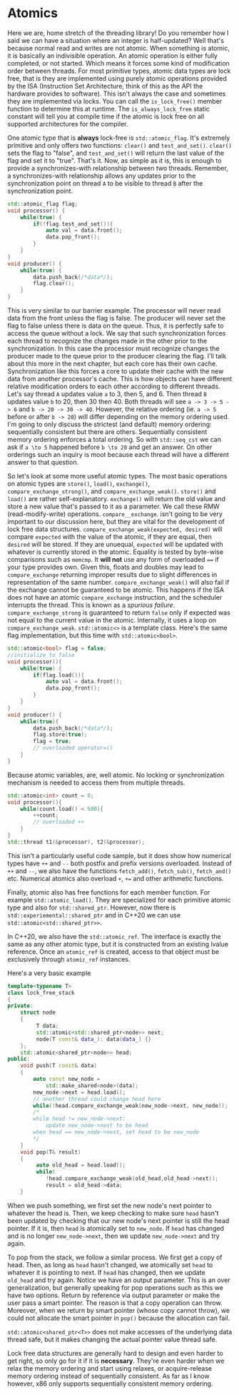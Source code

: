 # Atomics

Here we are, home stretch of the threading library! Do you remember how I said we can have a situation where an integer is half-updated?
Well that's because normal read and writes are not atomic.
When something is atomic, it is basically an indivisible operation. An atomic operation is either fully completed, or not started.
Which means it forces some kind of modification order between threads. For most primitive types, atomic data types are lock free,
that is they are implemented using purely atomic operations provided by the ISA (Instruction Set Architecture, think of this as the API the hardware provides to software).
This isn't always the case and sometimes they are implemented via locks. You can call the `is_lock_free()` member function to determine this at runtime.
The `is_always_lock_free` static constant will tell you at compile time if the atomic is lock free on all supported architectures for the compiler.

One atomic type that is **always** lock-free is `std::atomic_flag`.
It's extremely primitive and only offers two functions: `clear()` and `test_and_set()`. `clear()` sets the flag to "false", and `test_and_set()`
will return the last value of the flag and set it to "true". That's it.
Now, as simple as it is, this is enough to provide a synchronizes-with relationship between two threads.
Remember, a synchronizes-with relationship allows any updates prior to the synchronization point on thread `A` to be
visible to thread `B` after the synchronization point.

```C++
std::atomic_flag flag;
void processor() {
    while(true) {
        if(!flag.test_and_set()){
            auto val = data.front();
            data.pop_front();
        }
    }
}
void producer() {
    while(true) {
        data.push_back(/*data*/);
        flag.clear();
    }
}
```
This is very similar to our barrier example.
The processor will never read data from the front unless the flag is false.
The producer will never set the flag to false unless there is data on the queue.
Thus, it is perfectly safe to access the queue without a lock.
We say that such synchronization forces each thread to recognize the changes made in the other prior to the synchronization.
In this case the processor must recognize changes the producer made to the queue prior to the producer clearing the flag.
I'll talk about this more in the next chapter, but each core has their own cache.
Synchronization like this forces a core to update their cache with the new data from another processor's cache.
This is how objects can have different relative modification orders to each other according to different threads.
Let's say thread `A` updates value `a` to 3, then 5, and 6. Then thread `B` updates value `b` to 20, then 30 then 40.
Both threads will see `a -> 3 -> 5 -> 6` and `b -> 20 -> 30 -> 40`.
However, the relative ordering (ie. `a -> 5` before or after `b -> 20`) will differ depending on the memory ordering used. 
I'm going to only discuss the strictest (and default) memory ordering: sequentially consistent but there are others.
Sequentially consistent memory ordering enforces a total ordering.
So with `std::seq_cst` we can ask if `a \to 5` happened before `b \to 20` and get an answer.
On other orderings such an inquiry is moot because each thread will have a different answer to that question.

So let's look at some more useful atomic types. The most basic operations on atomic types are `store()`, `load()`,
`exchange()`, `compare_exchange_strong()`, and `compare_exchange_weak()`. `store()` and `load()` are rather self-explanatory.
`exchange()` will return the old value and store a new value that's passed to it as a parameter. We call these RMW (read-modify-write) operations.
`compare__exchange`. isn't going to be very important to our discussion here, but they are vital for the development of lock free data structures. 
`compare_exchange_weak(expected, desired)` will compare `expected` with the value of the atomic, if they are equal, then `desired` will be stored.
If they are unuequal, `expected` will be updated with whatever is currently stored in the atomic.
Equality is tested by byte-wise comparisons such as `memcmp`. It **will not** use any form of overloaded `==` if your type provides own.
Given this, floats and doubles may lead to `compare_exchange` returning improper results due to slight differences in representation of the same number.
`compare_exchange_weak()` will also fail if the exchange cannot be guaranteed to be atomic.
This happens if the ISA does not have an atomic `compare_exchange` instruction, and the scheduler interrupts the thread.
This is known as a *spurious failure*.
`compare_exchange_strong` is guaranteed to return `false` only if expected was not equal to the current value in the atomic.
Internally, it uses a loop on `compare_exchange_weak`. `std::atomic<>` is a template class. Here's the same flag implementation, but this time with `std::atomic<bool>`.
```C++
std::atomic<bool> flag = false;
//initialize to false
void processor(){
    while(true) {
        if(flag.load()){
            auto val = data.front();
            data.pop_front();
        }
    }
}
void producer() {
    while(true){
        data.push_back(/*data*/);
        flag.store(true);
        flag = true;
        // overloaded operator=()
    }
}
```
Because atomic variables, are, well atomic. No locking or synchronization mechanism is needed to access them from multiple threads.
```C++
std::atomic<int> count = 0;
void processor(){
    while(count.load() < 500){
        ++count;
        // overloaded ++
    }
}
std::thread t1(&processor), t2(&processor);
```
This isn't a particularly useful code sample, but it does show how numerical types
have `++` and `--` both postfix and prefix versions overloaded. Instead of `++` and `--`, we also have the functions `fetch_add()`, `fetch_sub()`, `fetch_and()` etc.
Numerical atomics also overload `+`, `+=` and other arithmetic functions.

Finally, atomic also has free functions for each member function.
For example `std::atomic_load()`. They are specialized for each primitive atomic type and also for `std::shared_ptr`.
However, now there is `std::experiemental::shared_ptr` and in C++20 we can use `std::atomic<std::shared_ptr>>`.

In C++20, we also have the `std::atomic_ref`.
The interface is exactly the same as any other atomic type, but it is constructed from an existing lvalue reference.
Once an `atomic_ref` is created, access to that object must be exclusively through `atomic_ref` instances. 

Here's a very basic example
```C++
template<typename T>
class lock_free_stack
{
private:
    struct node
    {
         T data;
         std::atomic<std::shared_ptr<node>> next;
         node(T const& data_): data(data_) {}
    };
    std::atomic<shared_ptr<node>> head;
public:
    void push(T const& data)
    {
        auto const new_node = 
            std::make_shared<node>(data);
        new_node->next = head.load();
        // another thread could change head here
        while(!head.compare_exchange_weak(new_node->next, new_node));
        /* 
        while head != new_node->next:
            update new_node->next to be head
        when head == new_node->next, set head to be new_node
        */
    }
    void pop(T& result)
    {
         auto old_head = head.load();
         while(
            !head.compare_exchange_weak(old_head,old_head->next));
            result = old_head->data;
    }
```
When we push something, we first set the new node's next pointer to whatever the head is.
Then, we keep checking to make sure `head` hasn't been updated by checking that our new node's next pointer is still the head pointer.
If it is, then `head` is atomically set to `new_node`.
If `head` has changed and is no longer `new_node->next`, then we update `new_node->next` and try again.

To pop from the stack, we follow a similar process.
We first get a copy of head.
Then, as long as `head` hasn't changed, we atomically set `head` to whatever it is pointing to next.
If `head` has changed, then we update `old_head` and try again.
Notice we have an output parameter.
This is an over generalization, but generally speaking for pop operations such as this we have two options.
Return by reference via output parameter or make the user pass a smart pointer. The reason is that a copy operation can throw.
Moreover, when we return by smart pointer (whose copy cannot throw), we could not allocate the smart pointer in `pop()` because the allocation can fail.

`std::atomic<shared_ptr<T>>` does not make accesses of the underlying data thread safe, but it makes changing the actual pointer value thread safe. 

Lock free data structures are generally hard to design and even harder to get right, so only go for it if it is **necessary**.
They're even harder when we relax the memory ordering and start using relaxes, or acquire-release memory ordering instead of sequentially consistent.
As far as I know however, x86 only supports sequentially consistent memory ordering.